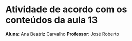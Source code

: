 # Atividade de acordo com os conteúdos da aula 13

**Aluna**: Ana Beatriz Carvalho
**Professor**: José Roberto

